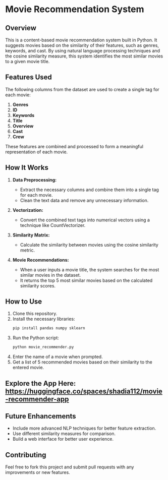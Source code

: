 # Movie Recommendation System

## Overview
This is a content-based movie recommendation system built in Python. It suggests movies based on the similarity of their features, such as genres, keywords, and cast. By using natural language processing techniques and the cosine similarity measure, this system identifies the most similar movies to a given movie title.

## Features Used
The following columns from the dataset are used to create a single tag for each movie:
1. **Genres**
2. **ID**
3. **Keywords**
4. **Title**
5. **Overview**
6. **Cast**
7. **Crew**

These features are combined and processed to form a meaningful representation of each movie.

## How It Works
1. **Data Preprocessing:**
   - Extract the necessary columns and combine them into a single tag for each movie.
   - Clean the text data and remove any unnecessary information.

2. **Vectorization:**
   - Convert the combined text tags into numerical vectors using a technique like CountVectorizer.

3. **Similarity Matrix:**
   - Calculate the similarity between movies using the cosine similarity metric.

4. **Movie Recommendations:**
   - When a user inputs a movie title, the system searches for the most similar movies in the dataset.
   - It returns the top 5 most similar movies based on the calculated similarity scores.

## How to Use
1. Clone this repository.
2. Install the necessary libraries:
   ```bash
   pip install pandas numpy sklearn
   ```
3. Run the Python script:
   ```bash
   python movie_recommender.py
   ```
4. Enter the name of a movie when prompted.
5. Get a list of 5 recommended movies based on their similarity to the entered movie.

## Explore the App Here: https://huggingface.co/spaces/shadia112/movie-recommender-app

## Future Enhancements
- Include more advanced NLP techniques for better feature extraction.
- Use different similarity measures for comparison.
- Build a web interface for better user experience.

## Contributing
Feel free to fork this project and submit pull requests with any improvements or new features.

